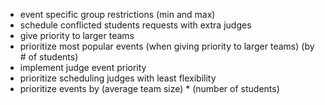  - event specific group restrictions (min and max)
 - schedule conflicted students requests with extra judges
 - give priority to larger teams
 - prioritize most popular events (when giving priority to larger teams) (by # of students)
 - implement judge event priority
 - prioritize scheduling judges with least flexibility
 - prioritize events by (average team size) * (number of students)
